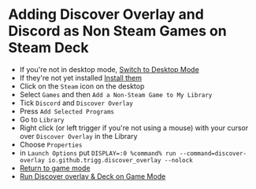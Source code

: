# Adding Discover Overlay and Discord as Non Steam Games on Steam Deck

- If you're not in desktop mode, [Switch to Desktop Mode](deckswitchdesktop)
- If they're not yet installed [Install them](install_flathub)
- Click on the `Steam` icon on the desktop
- Select `Games` and then `Add a Non-Steam Game to My Library`
- Tick `Discord` and `Discover Overlay`
- Press `Add Selected Programs`
- Go to `Library`
- Right click (or left trigger if you're not using a mouse) with your cursor over `Discover Overlay` in the Library
- Choose `Properties`
- in `Launch Options` put `DISPLAY=:0 %command% run --command=discover-overlay io.github.trigg.discover_overlay --nolock`
- [Return to game mode](deckswitchgame)
- [Run Discover overlay & Deck on Game Mode](deckusage)
